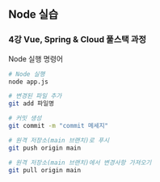 ## Node 실습

### 4강 Vue, Spring & Cloud 풀스택 과정

Node 실행 명령어

```bash
# Node 실행
node app.js

# 변경된 파일 추가
git add 파일명

# 커밋 생성
git commit -m "commit 메세지"

# 원격 저장소(main 브랜치)로 푸시
git push origin main

# 원격 저장소(main 브랜치)에서 변경사항 가져오기
git pull origin main
```

